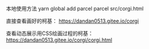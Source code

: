 本地使用方法
yarn global add parcel
parcel src/corgi.html

直接查看画好的柯基：
https://dandan0513.gitee.io/corgi

查看动态展示用CSS绘画过程的柯基：
https://dandan0513.gitee.io/corgi/corgi.html